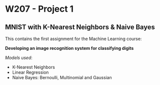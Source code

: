 # W207 - Project 1
## MNIST with K-Nearest Neighbors & Naive Bayes

This contains the first assignment for the Machine Learning course:

**Developing an image recognition system for classifying digits**  

*Models used*:  
* K-Nearest Neighbors  
* Linear Regression  
* Naive Bayes: Bernoulli, Multinomial and Gaussian  
